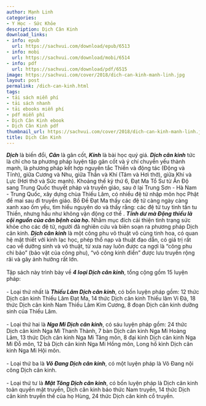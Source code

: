 ```yaml
---
author: Mạnh Linh
categories:
- Y Học - Sức Khỏe
description: Dịch Cân Kinh
download_links:
- info: epub
  url: https://sachvui.com/download/epub/6513
- info: mobi
  url: https://sachvui.com/download/mobi/6514
- info: pdf
  url: https://sachvui.com/download/pdf/6515
image: https://sachvui.com/cover/2018/dich-can-kinh-manh-linh.jpg
layout: post
permalink: /dich-can-kinh.html
tags:
- tải sách miễn phí
- tải sách nhanh
- tải ebooks miễn phí
- pdf miễn phí
- Dịch Cân Kinh ebook
- Dịch Cân Kinh pdf
thumbnail_url: https://sachvui.com/cover/2018/dich-can-kinh-manh-linh.jpg
title: Dịch Cân Kinh
---
```


 <div class="item-desc text-justify"> <p><em><strong>Dịch</strong></em> là biến đổi, <strong><em>Cân</em></strong> là gân cốt, <em><strong>Kinh</strong></em> là bài học quý giá. <strong><em>Dịch cân kinh</em></strong> tức là chỉ cho ta phương pháp luyện tập gân cốt và ý chí chuyển yếu thành mạnh, là phương pháp kết hợp nguyên tắc Thiền và động tác (Động và Tĩnh), giữa Cương và Nhu, giữa Thần và Khí (Tâm và Hơi thở), giữa Khí và Lực (Hơi thở và Sức mạnh). Khoảng thế kỷ thứ 6, Đạt Ma Tổ Sư từ Ấn Ðộ sang Trung Quốc thuyết pháp và truyền giáo, sau ở lại Trung Sơn - Hà Nam - Trung Quốc, xây dựng chùa Thiếu Lâm, có nhiều đệ tử nhập môn học Phật để mai sau đi truyền giáo. Bồ Đề Đạt Ma thấy các đệ tử càng ngày càng xanh xao ốm yếu, tìm hiểu nguyên do và thấy rằng: các đệ tử tuy tinh tấn tu Thiền, nhưng hầu như không vận động cơ thể . <strong><em>Tĩnh dư mà Động thiếu là cội nguồn của căn bệnh của họ. </em></strong>Nhằm mục đích cải thiện tình trạng sức khỏe cho các đệ tử, người đã nghiên cứu và biên soạn ra phương pháp Dịch cân kinh. <strong><em>Dịch cân kinh</em></strong> là một công phu võ thuật vô cùng tinh hoa, có quan hệ mật thiết với kinh lạc học, phép thổ nạp và thuật đạo dẫn, có giá trị rất cao về dưỡng sinh và võ thuật, từ xưa nay luôn được ca ngợi là “công phu chi bảo” (bảo vật của công phu), “võ công kinh điển” được lưu truyền rộng rãi và gây ảnh hưởng rất lớn.<br><br>Tập sách này trình bày về <strong><em>4 loại Dịch cân kinh</em></strong>, tổng cộng gồm 15 luyện pháp:<br><br>- Loại thứ nhất là <strong><em>Thiếu Lâm Dịch cân kinh</em></strong>, có bốn luyện pháp gồm: 12 thức Dịch cân kinh Thiếu Lâm Đạt Ma, 14 thức Dịch cân kinh Thiếu lâm Vi Đà, 18 thức Dịch cân kinh Nam Thiếu Lâm Kim Cương, 8 đoạn Dịch cân kinh dưỡng sinh của Thiếu Lâm.<br><br>- Loại thứ hai là <em><strong>Nga Mi Dịch cân kinh</strong></em>, có sáu luyện pháp gồm: 24 thức Dịch cân kinh Nga Mi Thanh Thành, 7 bàn Dịch cân kinh Nga Mi Hoàng Lâm, 13 thức Dịch cân kinh Nga Mi Tăng môn, 8 đại kình Dịch cân kinh Nga Mi Đỗ môn, 12 bả Dịch cân kinh Nga Mi Hồng môn, Long hồ kình Dịch cân kinh Nga Mi Hội môn.<br><br>- Loại thứ ba là <em><strong>Võ Đang Dịch cân kinh</strong></em>, có một luyện pháp là Võ Đang nội công Dịch cân kinh.<br><br>- Loại thứ tư là <strong><em>Mật Tông Dịch cân kinh</em></strong>, có bốn luyện pháp là Dịch cân kinh toản quyền mật truyền, Dịch cân kinh báo thức Nam truyền, 14 thức Dịch cân kinh truyền thế của họ Hùng, 24 thức Dịch cân kinh cổ truyền.</p> </div>